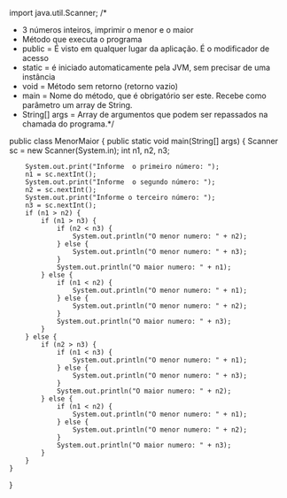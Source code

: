 import java.util.Scanner;
/*
   *  3 números inteiros, imprimir o menor e o maior
   * Método que executa o programa
   * public = É visto em qualquer lugar da aplicação. É o modificador de acesso
   * static = é iniciado automaticamente pela JVM, sem precisar de uma instância
   * void = Método sem retorno (retorno vazio)
   * main = Nome do método, que é obrigatório ser este. Recebe como parâmetro um array de String.
   * String[] args = Array de argumentos que podem ser repassados na chamada do programa.*/

public class MenorMaior {
    public static void main(String[] args) {
        Scanner sc = new Scanner(System.in);
        int n1, n2, n3;

        System.out.print("Informe  o primeiro número: ");
        n1 = sc.nextInt();
        System.out.print("Informe  o segundo número: ");
        n2 = sc.nextInt();
        System.out.print("Informe o terceiro número: ");
        n3 = sc.nextInt();
        if (n1 > n2) {
            if (n1 > n3) {
                if (n2 < n3) {
                    System.out.println("O menor numero: " + n2);
                } else {
                    System.out.println("O menor numero: " + n3);
                }
                System.out.println("O maior numero: " + n1);
            } else {
                if (n1 < n2) {
                    System.out.println("O menor numero: " + n1);
                } else {
                    System.out.println("O menor numero: " + n2);
                }
                System.out.println("O maior numero: " + n3);
            }
        } else {
            if (n2 > n3) {
                if (n1 < n3) {
                    System.out.println("O menor numero: " + n1);
                } else {
                    System.out.println("O menor numero: " + n3);
                }
                System.out.println("O maior numero: " + n2);
            } else {
                if (n1 < n2) {
                    System.out.println("O menor numero: " + n1);
                } else {
                    System.out.println("O menor numero: " + n2);
                }
                System.out.println("O maior numero: " + n3);
            }
        }
    }
}
